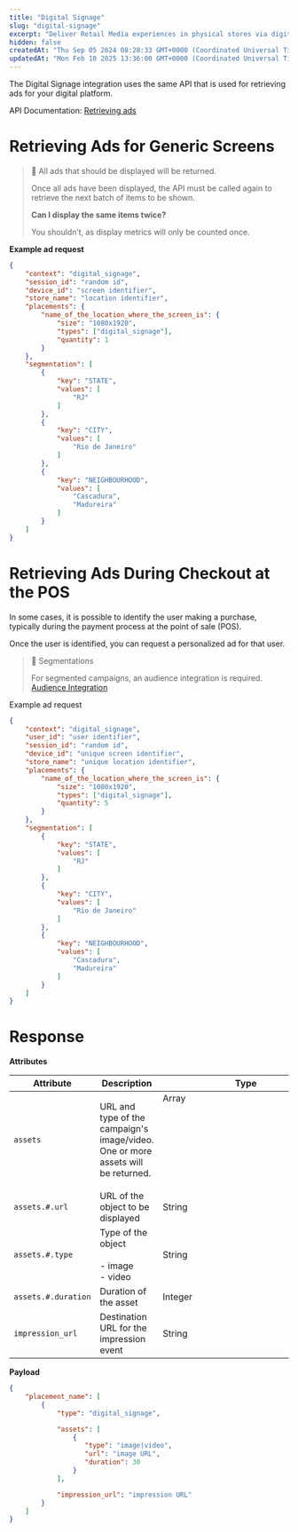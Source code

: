 ```yaml
---
title: "Digital Signage"
slug: "digital-signage"
excerpt: "Deliver Retail Media experiences in physical stores via digital signage integration."
hidden: false
createdAt: "Thu Sep 05 2024 08:28:33 GMT+0000 (Coordinated Universal Time)"
updatedAt: "Mon Feb 10 2025 13:36:00 GMT+0000 (Coordinated Universal Time)"
---
```

The Digital Signage integration uses the same API that is used for retrieving ads for your digital platform.

API Documentation: [Retrieving ads](https://developers.vtex.com/docs/guides/retrieving-ads)

# Retrieving Ads for Generic Screens

> 📘 All ads that should be displayed will be returned.  
>
> Once all ads have been displayed, the API must be called again to retrieve the next batch of items to be shown.  
>
> **Can I display the same items twice?**  
>
> You shouldn’t, as display metrics will only be counted once.


**Example ad request**

```json
{
    "context": "digital_signage",
    "session_id": "random id",
    "device_id": "screen identifier",
    "store_name": "location identifier",
    "placements": {
        "name_of_the_location_where_the_screen_is": {
            "size": "1080x1920",
            "types": ["digital_signage"],
            "quantity": 1
        }
    },
    "segmentation": [
        {
            "key": "STATE",
            "values": [
                "RJ"
            ]
        },
        {
            "key": "CITY",
            "values": [
                "Rio de Janeiro"
            ]
        },
        {
            "key": "NEIGHBOURHOOD",
            "values": [
                "Cascadura",
                "Madureira"
            ]
        }
    ]
}
```

# Retrieving Ads During Checkout at the POS

In some cases, it is possible to identify the user making a purchase, typically during the payment process at the point of sale (POS).

Once the user is identified, you can request a personalized ad for that user.

> 📘 Segmentations
> 
> For segmented campaigns, an audience integration is required. [Audience Integration](#)

Example ad request

```json
{
    "context": "digital_signage",
    "user_id": "user identifier",
    "session_id": "random id",
    "device_id": "unique screen identifier",
    "store_name": "unique location identifier",
    "placements": {
        "name_of_the_location_where_the_screen_is": {
            "size": "1080x1920",
            "types": ["digital_signage"],
            "quantity": 5
        }
    },
    "segmentation": [
        {
            "key": "STATE",
            "values": [
                "RJ"
            ]
        },
        {
            "key": "CITY",
            "values": [
                "Rio de Janeiro"
            ]
        },
        {
            "key": "NEIGHBOURHOOD",
            "values": [
                "Cascadura",
                "Madureira"
            ]
        }
    ]
}
```

# Response

**Attributes**

| Attribute           | Description                                                                 | Type          |
|---------------------|------------------------------------------------------------------------------|---------------|
| `assets`            | URL and type of the campaign's image/video. One or more assets will be returned. | Array<Object> |
| `assets.#.url`      | URL of the object to be displayed                                            | String        |
| `assets.#.type`     | Type of the object<br><br>- image<br>- video                                 | String        |
| `assets.#.duration` | Duration of the asset                                                        | Integer       |
| `impression_url`    | Destination URL for the impression event                                     | String        |

**Payload**

```json
{
    "placement_name": [
        {
            "type": "digital_signage",

            "assets": [
                {
                   "type": "image|video",
                   "url": "image URL",
                   "duration": 30
                }
            ],

            "impression_url": "impression URL"
        }
    ]
}
```
